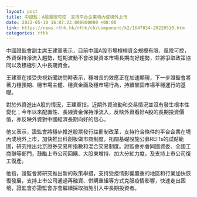 ```yaml
---
layout: post
title: 中證監：A股風險可控　支持平台企業境內或境外上市
date: 2022-05-10 16:07:23.000000000 +08:00
link: https://news.rthk.hk/rthk/ch/component/k2/1647834-20220510.htm
categories: rthk
---
```


中國證監會副主席王建軍表示，目前中國A股市場槓桿資金規模有限、風險可控，外資保持淨流入趨勢，短期波動不會改變資本市場長期向好趨勢，並將爭取政策協同以及積極引入中長期資金。

王建軍在接受央視新聞訪問時表示，穩增長的效應正在加速顯現，下一步證監會將著力穩預期、穩市場主體、穩資金面及穩市場行為，持續鞏固市場平穩運行的基礎。

對於外資進出A股的情況，王建軍指，近期外資流動和交易情況並沒有發生根本性變化；今年以來配置性、長線資金保持淨流入，反映外資看好A股的長期投資價值，亦反映外資對中國經濟長期向好的信心。

他又表示，證監會將穩步推進股票發行註冊制改革，支持符合條件的平台企業在境內或境外上市，加快推出科創板做市商制度，拓闊基礎設施公募REITs的試點範圍，研究推出北京證券交易所指數和混合交易制度。證監會亦會同國資委、全國工商聯等部門，鼓勵上市公司回購、大股東增持、加大分紅力度，及支持上市公司復工復產。

他指，證監會將研究推出新的政策舉措，支持受疫情影響嚴重的地區和行業加快恢復發展，支持上市公司通過再融資、併購重組等方式克服疫情影響，快速走出困境，證監會亦證監會亦會繼續採取措施引入中長期投資者。
